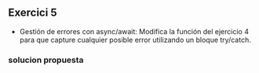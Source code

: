 ## Exercici 5

* Gestión de errores con async/await: Modifica la función del ejercicio 4 para que capture cualquier posible error utilizando un bloque try/catch.

### solucion propuesta